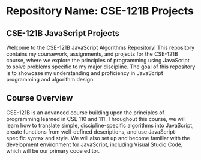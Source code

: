 # Repository Name: CSE-121B Projects

## CSE-121B JavaScript Projects

Welcome to the CSE-121B JavaScript Algorithms Repository! This repository contains my coursework, assignments, and projects for the CSE-121B course, where we explore the principles of programming using JavaScript to solve problems specific to my major discipline. The goal of this repository is to showcase my understanding and proficiency in JavaScript programming and algorithm design.

## Course Overview

CSE-121B is an advanced course building upon the principles of programming learned in CSE 110 and 111. Throughout this course, we will learn how to translate simple, discipline-specific algorithms into JavaScript, create functions from well-defined descriptions, and use JavaScript-specific syntax and style. We will also set up and become familiar with the development environment for JavaScript, including Visual Studio Code, which will be our primary code editor.


